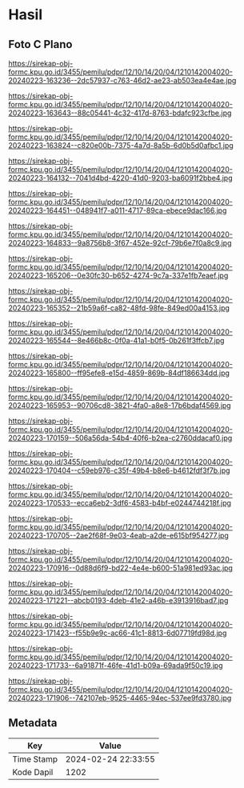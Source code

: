 # Hasil

## Foto C Plano

https://sirekap-obj-formc.kpu.go.id/3455/pemilu/pdpr/12/10/14/20/04/1210142004020-20240223-163236--2dc57937-c763-46d2-ae23-ab503ea4e4ae.jpg

https://sirekap-obj-formc.kpu.go.id/3455/pemilu/pdpr/12/10/14/20/04/1210142004020-20240223-163643--88c05441-4c32-417d-8763-bdafc923cfbe.jpg

https://sirekap-obj-formc.kpu.go.id/3455/pemilu/pdpr/12/10/14/20/04/1210142004020-20240223-163824--c820e00b-7375-4a7d-8a5b-6d0b5d0afbc1.jpg

https://sirekap-obj-formc.kpu.go.id/3455/pemilu/pdpr/12/10/14/20/04/1210142004020-20240223-164132--7041d4bd-4220-41d0-9203-ba6091f2bbe4.jpg

https://sirekap-obj-formc.kpu.go.id/3455/pemilu/pdpr/12/10/14/20/04/1210142004020-20240223-164451--048941f7-a011-4717-89ca-ebece9dac166.jpg

https://sirekap-obj-formc.kpu.go.id/3455/pemilu/pdpr/12/10/14/20/04/1210142004020-20240223-164833--9a8756b8-3f67-452e-92cf-79b6e7f0a8c9.jpg

https://sirekap-obj-formc.kpu.go.id/3455/pemilu/pdpr/12/10/14/20/04/1210142004020-20240223-165206--0e30fc30-b652-4274-9c7a-337e1fb7eaef.jpg

https://sirekap-obj-formc.kpu.go.id/3455/pemilu/pdpr/12/10/14/20/04/1210142004020-20240223-165352--21b59a6f-ca82-48fd-98fe-849ed00a4153.jpg

https://sirekap-obj-formc.kpu.go.id/3455/pemilu/pdpr/12/10/14/20/04/1210142004020-20240223-165544--8e466b8c-0f0a-41a1-b0f5-0b261f3ffcb7.jpg

https://sirekap-obj-formc.kpu.go.id/3455/pemilu/pdpr/12/10/14/20/04/1210142004020-20240223-165800--ff95efe8-e15d-4859-869b-84df186634dd.jpg

https://sirekap-obj-formc.kpu.go.id/3455/pemilu/pdpr/12/10/14/20/04/1210142004020-20240223-165953--90706cd8-3821-4fa0-a8e8-17b6bdaf4569.jpg

https://sirekap-obj-formc.kpu.go.id/3455/pemilu/pdpr/12/10/14/20/04/1210142004020-20240223-170159--506a56da-54b4-40f6-b2ea-c2760ddacaf0.jpg

https://sirekap-obj-formc.kpu.go.id/3455/pemilu/pdpr/12/10/14/20/04/1210142004020-20240223-170404--c59eb976-c35f-49b4-b8e6-b4612fdf3f7b.jpg

https://sirekap-obj-formc.kpu.go.id/3455/pemilu/pdpr/12/10/14/20/04/1210142004020-20240223-170533--ecca6eb2-3df6-4583-b4bf-e0244744218f.jpg

https://sirekap-obj-formc.kpu.go.id/3455/pemilu/pdpr/12/10/14/20/04/1210142004020-20240223-170705--2ae2f68f-9e03-4eab-a2de-e615bf954277.jpg

https://sirekap-obj-formc.kpu.go.id/3455/pemilu/pdpr/12/10/14/20/04/1210142004020-20240223-170916--0d88d6f9-bd22-4e4e-b600-51a981ed93ac.jpg

https://sirekap-obj-formc.kpu.go.id/3455/pemilu/pdpr/12/10/14/20/04/1210142004020-20240223-171221--abcb0193-4deb-41e2-a46b-e3913916bad7.jpg

https://sirekap-obj-formc.kpu.go.id/3455/pemilu/pdpr/12/10/14/20/04/1210142004020-20240223-171423--f55b9e9c-ac66-41c1-8813-6d07719fd98d.jpg

https://sirekap-obj-formc.kpu.go.id/3455/pemilu/pdpr/12/10/14/20/04/1210142004020-20240223-171733--6a91871f-46fe-41d1-b09a-69ada9f50c19.jpg

https://sirekap-obj-formc.kpu.go.id/3455/pemilu/pdpr/12/10/14/20/04/1210142004020-20240223-171906--742107eb-9525-4465-94ec-537ee9fd3780.jpg


## Metadata

| Key        | Value               |
| ---------- | ------------------- |
| Time Stamp | 2024-02-24 22:33:55 |
| Kode Dapil | 1202                |



